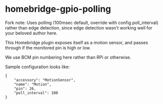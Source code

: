 # homebridge-gpio-polling

Fork note: Uses polling (100msec default, override with config.poll_interval) rather than edge detection, since edge detection wasn't working well for your beloved author here.

This Homebridge plugin exposes itself as a motion sensor, and passes through if the monitored pin is high or low.

We use BCM pin numbering here rather than RPi or otherwise.

Sample configuration looks like:

```
{
    "accessory": "MotionSensor",
    "name": "Motion",
    "pin": 26,
    "poll_interval": 100
}
```

